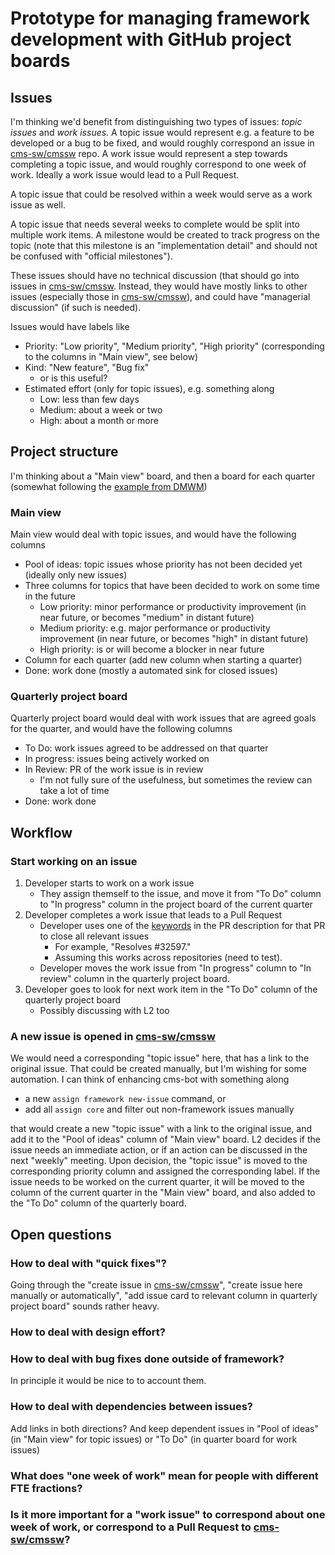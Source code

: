 # Prototype for managing framework development with GitHub project boards

## Issues

I'm thinking we'd benefit from distinguishing two types of issues: _topic issues_ and _work issues_.
A topic issue would represent e.g. a feature to be developed or a bug to be fixed, and would roughly correspond an issue in [cms-sw/cmssw](https://github.com/cms-sw/cmssw/issues) repo.
A work issue would represent a step towards completing a topic issue, and would roughly correspond to one week of work.
Ideally a work issue would lead to a Pull Request.

A topic issue that could be resolved within a week would serve as a work issue as well.

A topic issue that needs several weeks to complete would be split into multiple work items.
A milestone would be created to track progress on the topic (note that this milestone is an "implementation detail" and should not be confused with "official milestones").

These issues should have no technical discussion (that should go into issues in [cms-sw/cmssw](https://github.com/cms-sw/cmssw).
Instead, they would have mostly links to other issues (especially those in [cms-sw/cmssw](https://github.com/cms-sw/cmssw)), and could have "managerial discussion" (if such is needed).

Issues would have labels like
* Priority: "Low priority", "Medium priority", "High priority" (corresponding to the columns in "Main view", see below)
* Kind: "New feature", "Bug fix"
  * or is this useful?
* Estimated effort (only for topic issues), e.g. something along
  * Low: less than few days
  * Medium: about a week or two
  * High: about a month or more

## Project structure

I'm thinking about a "Main view" board, and then a board for each quarter (somewhat following the [example from DMWM](https://github.com/dmwm/WMCore/projects/11))

### Main view

Main view would deal with topic issues, and would have the following columns
* Pool of ideas: topic issues whose priority has not been decided yet (ideally only new issues)
* Three columns for topics that have been decided to work on some time in the future
  * Low priority: minor performance or productivity improvement (in near future, or becomes "medium" in distant future)
  * Medium priority: e.g. major performance or productivity improvement (in near future, or becomes "high" in distant future)
  * High priority: is or will become a blocker in near future
* Column for each quarter (add new column when starting a quarter)
* Done: work done (mostly a automated sink for closed issues)

### Quarterly project board

Quarterly project board would deal with work issues that are agreed goals for the quarter, and would have the following columns
* To Do: work issues agreed to be addressed on that quarter
* In progress: issues being actively worked on
* In Review: PR of the work issue is in review
  * I'm not fully sure of the usefulness, but sometimes the review can take a lot of time
* Done: work done

## Workflow

### Start working on an issue

1. Developer starts to work on a work issue
   * They assign themself to the issue, and move it from "To Do" column to "In progress" column in the project board of the current quarter
2. Developer completes a work issue that leads to a Pull Request
   * Developer uses one of the [keywords](https://docs.github.com/en/github/managing-your-work-on-github/linking-a-pull-request-to-an-issue#linking-a-pull-request-to-an-issue-using-a-keyword) in the PR description for that PR to close all relevant issues
     * For example, "Resolves #32597."
     * Assuming this works across repositories (need to test).
   * Developer moves the work issue from "In progress" column to "In review" column in the quarterly project board.
3. Developer goes to look for next work item in the "To Do" column of the quarterly project board
   * Possibly discussing with L2 too

### A new issue is opened in [cms-sw/cmssw](https://github.com/cms-sw/cmssw)

We would need a corresponding "topic issue" here, that has a link to the original issue.
That could be created manually, but I'm wishing for some automation.
I can think of enhancing cms-bot with something along
* a new `assign framework new-issue` command, or
* add all `assign core` and filter out non-framework issues manually

that would create a new "topic issue" with a link to the original issue, and add it to the "Pool of ideas" column of "Main view" board.
L2 decides if the issue needs an immediate action, or if an action can be discussed in the next "weekly" meeting.
Upon decision, the "topic issue" is moved to the corresponding priority column and assigned the corresponding label.
If the issue needs to be worked on the current quarter, it will be moved to the column of the current quarter in the "Main view" board, and also added to the "To Do" column of the quarterly board.

## Open questions

### How to deal with "quick fixes"?

Going through the "create issue in [cms-sw/cmssw](https://github.com/cms-sw/cmssw)", "create issue here manually or automatically", "add issue card to relevant column in quarterly project board" sounds rather heavy.

### How to deal with design effort?

### How to deal with bug fixes done outside of framework?

In principle it would be nice to to account them.

### How to deal with dependencies between issues?

Add links in both directions? And keep dependent issues in "Pool of ideas" (in "Main view" for topic issues) or "To Do" (in quarter board for work issues)

### What does "one week of work" mean for people with different FTE fractions?

### Is it more important for a "work issue" to correspond about one week of work, or correspond to a Pull Request to [cms-sw/cmssw](https://github.com/cms-sw/cmssw)?

